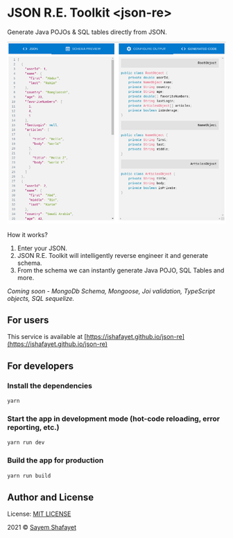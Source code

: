 # JSON R.E. Toolkit &lt;json-re&gt;

Generate Java POJOs & SQL tables directly from JSON.

![JSON Reverse Engineering Toolkit - Screenshot](src/assets/screenshot.png "JSON Reverse Engineering Toolkit - Screenshot")

How it works?

1. Enter your JSON.
2. JSON R.E. Toolkit will intelligently reverse engineer it and generate schema.
3. From the schema we can instantly generate Java POJO, SQL Tables and more.

_Coming soon - MongoDb Schema, Mongoose, Joi validation, TypeScript
objects, SQL sequelize._

## For users

This service is available at [https://ishafayet.github.io/json-re](https://ishafayet.github.io/json-re)

## For developers

### Install the dependencies

```bash
yarn
```

### Start the app in development mode (hot-code reloading, error reporting, etc.)

```bash
yarn run dev
```

### Build the app for production

```bash
yarn run build
```

## Author and License

License: [MIT LICENSE](LICENSE)

2021 © [Sayem Shafayet](https://ishafayet.me)
